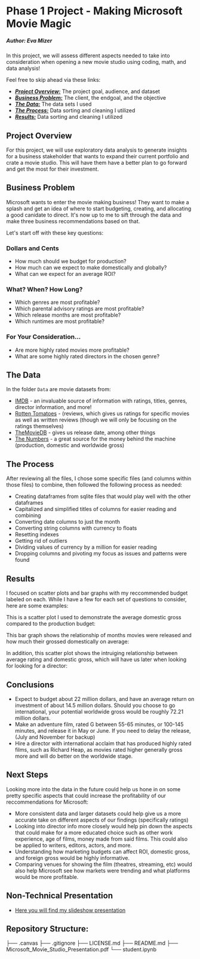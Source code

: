 # Phase 1 Project - Making Microsoft Movie Magic


##### Author: Eva Mizer

In this project, we will assess different aspects needed to take into consideration when opening a new movie studio using coding, math, and data analysis! 

Feel free to skip ahead via these links:

* [***Project Overview:***](#project-overview) The project goal, audience, and dataset
* [***Business Problem:***](#business-problem) The client, the endgoal, and the objective
* [***The Data:***](#the-data) The data sets I used
* [***The Process:***](#the-process) Data sorting and cleaning I utilized
* [***Results:***](#results) Data sorting and cleaning I utilized

## Project Overview

For this project, we will use exploratory data analysis to generate insights for a business stakeholder that wants to expand their current portfolio and crate a movie studio. This will have them have a better plan to go forward and get the most for their investment.

## Business Problem

Microsoft wants to enter the movie making business! They want to make a splash and get an idea of where to start budgeting, creating, and allocating a good canidate to direct. 
It's now up to me to sift through the data and make three business recommendations based on that. 

Let's start off with these key questions:

### Dollars and Cents
* How much should we budget for production?
* How much can we expect to make domestically and globally?
* What can we expect for an average ROI?

### What? When? How Long?
* Which genres are most profitable?
* Which parental advisory ratings are most profitable?
* Which release months are most profitable?
* Which runtimes are most profitable?

### For Your Consideration... 
* Are more highly rated movies more profitable?
* What are some highly rated directors in the chosen genre?

## The Data

In the folder `Data` are movie datasets from:

* [IMDB](https://www.imdb.com/) - an invaluable source of information with ratings, titles, genres, director information, and more!
* [Rotten Tomatoes](https://www.rottentomatoes.com/) - (reviews, which gives us ratings for specific movies as well as written reviews (though we will only be focusing on the ratings themselves)
* [TheMovieDB](https://www.themoviedb.org/) - gives us release date, among other things
* [The Numbers](https://www.the-numbers.com/) -  a great source for the money behind the machine (production, domestic and worldwide gross)


## The Process

After reviewing all the files, I chose some specific files (and columns within those files) to combine, then followed the following process as needed:

* Creating dataframes from sqlite files that would play well with the other dataframes
* Capitalized and simplified titles of columns for easier reading and combining
* Converting date columns to just the month
* Converting string columns with currency to floats
* Resetting indexes
* Getting rid of outliers
* Dividing values of currency by a million for easier reading
* Dropping columns and pivoting my focus as issues and patterns were found

## Results

I focused on scatter plots and bar graphs with my reccommended budget labeled on each. While I have a few for each set of questions to consider, here are some examples: 

This is a scatter plot I used to demonstrate the average domestic gross compared to the production budget:

This bar graph shows the relationship of months movies were released and how much their grossed domestically on average:

In addition, this scatter plot shows the intruiging relationship between average rating and domestic gross, which will have us later when looking for looking for a director:

## Conclusions
* Expect to budget about 22 million dollars, and have an average return on investment of about 14.5 million dollars. Should you choose to go international, your potential  worldwide gross would be roughly 72.21 million dollars.
* Make an adventure film, rated G between 55-65 minutes, or 100-145 minutes, and release it in May or June. If you need to delay the release, (July and November for backup)
* Hire a director with international acclaim that has produced highly rated films, such as Richard Heap, as movies rated higher generally gross more and will do better on the worldwide stage.

## Next Steps

Looking more into the data in the future could help us hone in on some pretty specific aspects that could increase the profitability of our reccommendations for Microsoft:

* More consistent data and larger datasets could help give us a more accurate take on different aspects of our findings (specifically ratings)
* Looking into director info more closely would help pin down the aspects that could make for a more educated choice such as other work experience, age of films, money made from said films. This could also be applied to writers, editors, actors, and more.
* Understanding how marketing budgets can affect ROI, domestic gross, and foreign gross would be highly informative. 
* Comparing venues for showing the film (theatres, streaming, etc) would also help Microsoft see how markets were trending and what platforms would be more profitable. 



## Non-Technical Presentation
* [Here you will find my slideshow presentation](https://docs.google.com/presentation/d/1F7YMdGV7wwQWVfUvhbguNpTOeQabyAAIMdVyMaLj6SE/edit?usp=sharing)

## Repository Structure:
├── .canvas
├── .gitignore
├── LICENSE.md
├── README.md
├── Microsoft_Movie_Studio_Presentation.pdf
└── student.ipynb

